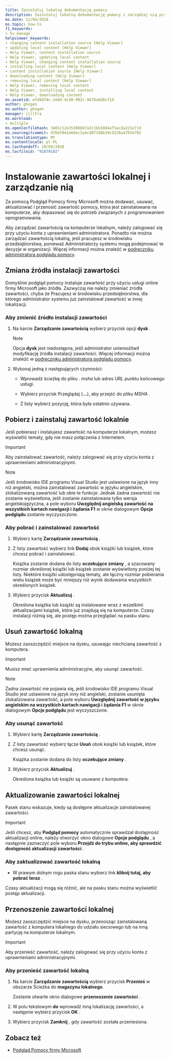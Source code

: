 ```yaml
---
title: Zainstaluj lokalną dokumentację pomocy
description: Zainstaluj lokalną dokumentację pomocy i zarządzaj nią przy użyciu Podgląd Pomocy firmy Microsoft. Dodawanie, usuwanie, aktualizowanie i przenoszenie zawartości pomocy zainstalowanej na komputerze.
ms.date: 11/04/2016
ms.topic: how-to
f1_keywords:
- hv_manage
helpviewer_keywords:
- changing content installation source [Help Viewer]
- updating local content [Help Viewer]
- Help Viewer, content installation source
- Help Viewer, updating local content
- Help Viewer, changing content installation source
- installing local content [Help Viewer]
- content installation source [Help Viewer]
- downloading content [Help Viewer]
- removing local content [Help Viewer]
- Help Viewer, removing local content
- Help Viewer, installing local content
- Help Viewer, downloading content
ms.assetid: efd9df4c-2e69-4c50-992c-9678a8d8cf19
author: ghogen
ms.author: ghogen
manager: jillfra
ms.workload:
- multiple
ms.openlocfilehash: 3401c12e35308b07a3c1bb1884af5acda221e71d
ms.sourcegitcommit: dfbbf041e68ec3a4cd97196b19c9226a4793e702
ms.translationtype: MT
ms.contentlocale: pl-PL
ms.lasthandoff: 10/09/2020
ms.locfileid: "91879102"
---
```

# <a name="install-and-manage-local-content"></a>Instalowanie zawartości lokalnej i zarządzanie nią

Za pomocą Podgląd Pomocy firmy Microsoft można dodawać, usuwać, aktualizować i przenosić zawartość pomocy, która jest zainstalowana na komputerze, aby dopasować się do potrzeb związanych z programowaniem oprogramowania.

Aby zarządzać zawartością na komputerze lokalnym, należy zalogować się przy użyciu konta z uprawnieniami administratora. Ponadto nie można zarządzać zawartością lokalną, jeśli pracujesz w środowisku przedsiębiorstwa, ponieważ Administratorzy systemu mogą podejmować te decyzje w organizacji. Więcej informacji można znaleźć w [podręczniku administratora podglądu pomocy](../help-viewer/administrator-guide.md).

## <a name="change-the-content-installation-source"></a>Zmiana źródła instalacji zawartości

Domyślnie podgląd pomocy instaluje zawartość przy użyciu usługi online firmy Microsoft jako źródła. Zazwyczaj nie należy zmieniać źródła zawartości, chyba że Pracujesz w środowisku przedsiębiorstwa, dla którego administrator systemu już zainstalował zawartość w innej lokalizacji.

### <a name="to-change-the-content-installation-source"></a>Aby zmienić źródło instalacji zawartości

1. Na karcie **Zarządzanie zawartością** wybierz przycisk opcji **dysk** .

    > [!NOTE]
    > Opcja **dysk** jest niedostępna, jeśli administrator uniemożliwił modyfikację źródła instalacji zawartości. Więcej informacji można znaleźć w [podręczniku administratora podglądu pomocy](../help-viewer/administrator-guide.md).

2. Wykonaj jedną z następujących czynności:

    - Wprowadź ścieżkę do pliku *. msha* lub adres URL punktu końcowego usługi.

    - Wybierz przycisk Przeglądaj (**...**), aby przejść do pliku *MSHA* .

    - Z listy wybierz pozycję, która była ostatnio używana.

## <a name="download-and-install-content-locally"></a>Pobierz i zainstaluj zawartość lokalnie

Jeśli pobierasz i instalujesz zawartość na komputerze lokalnym, możesz wyświetlić tematy, gdy nie masz połączenia z Internetem.

> [!IMPORTANT]
> Aby zainstalować zawartość, należy zalogować się przy użyciu konta z uprawnieniami administracyjnymi.

> [!NOTE]
> Jeśli środowisko IDE programu Visual Studio jest ustawione na język inny niż angielski, można zainstalować zawartość w języku angielskim, zlokalizowaną zawartość lub obie te funkcje. Jednak żadna zawartość nie zostanie wyświetlona, jeśli zostanie zainstalowana tylko wersja angielskojęzyczna, a pole wyboru **Uwzględnij angielską zawartość na wszystkich kartach nawigacji i żądania F1** w oknie dialogowym **Opcje podglądu** zostanie wyczyszczone.

### <a name="to-download-and-install-content"></a>Aby pobrać i zainstalować zawartość

1. Wybierz kartę **Zarządzanie zawartością** .

2. Z listy zawartość wybierz link **Dodaj** obok książki lub książek, które chcesz pobrać i zainstalować.

     Książka zostanie dodana do listy **oczekujące zmiany** , a szacowany rozmiar określonej książki lub książek zostanie wyświetlony poniżej tej listy. Niektóre książki udostępniają tematy, ale łączny rozmiar pobierania wielu książek może być mniejszy niż wynik dodawania wszystkich określonych książek.

3. Wybierz przycisk **Aktualizuj** .

     Określona książka lub książki są instalowane wraz z wszelkimi aktualizacjami książek, które już znajdują się na komputerze. Czasy instalacji różnią się, ale postęp można przeglądać na pasku stanu.

## <a name="remove-local-content"></a>Usuń zawartość lokalną

Możesz zaoszczędzić miejsce na dysku, usuwając niechcianą zawartość z komputera.

> [!IMPORTANT]
> Musisz mieć uprawnienia administracyjne, aby usunąć zawartość.

> [!NOTE]
> Żadna zawartość nie pojawia się, jeśli środowisko IDE programu Visual Studio jest ustawione na język inny niż angielski, zostanie usunięta zlokalizowana zawartość, a pole wyboru **Uwzględnij zawartość w języku angielskim na wszystkich kartach nawigacji i żądania F1** w oknie dialogowym **Opcje podglądu** jest wyczyszczone.

### <a name="to-remove-content"></a>Aby usunąć zawartość

1. Wybierz kartę **Zarządzanie zawartością** .

2. Z listy zawartość wybierz łącze **Usuń** obok książki lub książek, które chcesz usunąć.

     Książka zostanie dodana do listy **oczekujące zmiany** .

3. Wybierz przycisk **Aktualizuj** .

     Określona książka lub książki są usuwane z komputera.

## <a name="update-local-content"></a>Aktualizowanie zawartości lokalnej

Pasek stanu wskazuje, kiedy są dostępne aktualizacje zainstalowanej zawartości.

> [!IMPORTANT]
> Jeśli chcesz, aby **Podgląd pomocy** automatycznie sprawdzał dostępność aktualizacji online, należy otworzyć okno dialogowe **Opcje podglądu** , a następnie zaznaczyć pole wyboru **Przejdź do trybu online, aby sprawdzić dostępność aktualizacji zawartości** .

### <a name="to-update-local-content"></a>Aby zaktualizować zawartość lokalną

- W prawym dolnym rogu paska stanu wybierz link **kliknij tutaj, aby pobrać teraz** .

Czasy aktualizacji mogą się różnić, ale na pasku stanu można wyświetlić postęp aktualizacji.

## <a name="move-local-content"></a>Przenoszenie zawartości lokalnej

Możesz zaoszczędzić miejsce na dysku, przenosząc zainstalowaną zawartość z komputera lokalnego do udziału sieciowego lub na inną partycję na komputerze lokalnym.

> [!IMPORTANT]
> Aby przenieść zawartość, należy zalogować się przy użyciu konta z uprawnieniami administracyjnymi.

### <a name="to-move-local-content"></a>Aby przenieść zawartość lokalną

1. Na karcie **Zarządzanie zawartością** wybierz przycisk **Przenieś** w obszarze Ścieżka do **magazynu lokalnego**.

     Zostanie otwarte okno dialogowe **przenoszenie zawartości** .

2. W polu tekstowym **do** wprowadź inną lokalizację zawartości, a następnie wybierz przycisk **OK** .

3. Wybierz przycisk **Zamknij** , gdy zawartość została przeniesiona.

## <a name="see-also"></a>Zobacz też

- [Podgląd Pomocy firmy Microsoft](../help-viewer/overview.md)
